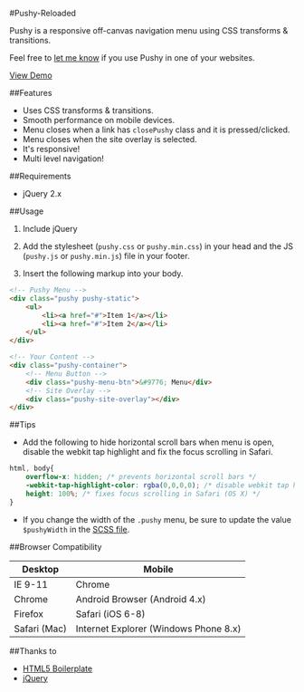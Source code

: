#Pushy-Reloaded

Pushy is a responsive off-canvas navigation menu using CSS transforms & transitions.

Feel free to [let me know](http://www.twitter.com/julianxhokaxhiu) if you use Pushy in one of your websites.

[View Demo](http://julianxhokaxhiu.github.io/pushy-reloaded/)

##Features

- Uses CSS transforms & transitions.
- Smooth performance on mobile devices.
- Menu closes when a link has <code>closePushy</code> class and it is pressed/clicked.
- Menu closes when the site overlay is selected.
- It's responsive!
- Multi level navigation!

##Requirements

- jQuery 2.x

##Usage

1. Include jQuery

2. Add the stylesheet (`pushy.css` or `pushy.min.css`) in your head and the JS (`pushy.js` or `pushy.min.js`) file in your footer.

3. Insert the following markup into your body.

```html
<!-- Pushy Menu -->
<div class="pushy pushy-static">
    <ul>
        <li><a href="#">Item 1</a></li>
        <li><a href="#">Item 2</a></li>
    </ul>
</div>

<!-- Your Content -->
<div class="pushy-container">
    <!-- Menu Button -->
    <div class="pushy-menu-btn">&#9776; Menu</div>
    <!-- Site Overlay -->
    <div class="pushy-site-overlay"></div>
</div>
```

##Tips

- Add the following to hide horizontal scroll bars when menu is open, disable the webkit tap highlight and fix the focus scrolling in Safari.

```css
html, body{
	overflow-x: hidden; /* prevents horizontal scroll bars */
	-webkit-tap-highlight-color: rgba(0,0,0,0); /* disable webkit tap highlight */
	height: 100%; /* fixes focus scrolling in Safari (OS X) */
}
```

- If you change the width of the ```.pushy``` menu, be sure to update the value `$pushyWidth` in the [SCSS file](scss/pushy.scss).

##Browser Compatibility

| Desktop       | Mobile                                     |
| ------------- | -------------------------------------------|
| IE 9-11       | Chrome                                     |
| Chrome        | Android Browser (Android 4.x)              |
| Firefox       | Safari (iOS 6-8)                           |
| Safari (Mac)  | Internet Explorer (Windows Phone 8.x)      |

##Thanks to

- [HTML5 Boilerplate](http://html5boilerplate.com/)
- [jQuery](http://jquery.com/)
